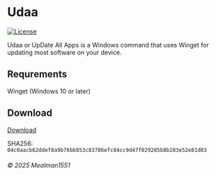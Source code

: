 # Udaa
[![License](https://img.shields.io/badge/Licensed%20under:-LNL%20v1.1-blue?style=plastic)](https://librenova-foundation.github.io/lnl.html)

Udaa or UpDate All Apps is a Windows command that uses Winget for updating most software on your device.

## Requrements

Winget (Windows 10 or later)

## Download

[Download](https://github.com/Mealman1551/Udaa/releases/latest)

SHA256: `04c0aacb62ddef8a9b76bb853c83786efc84cc9d47f029285b8b283e52e81d03`

###### &copy; 2025 Mealman1551
